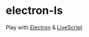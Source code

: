 # electron-ls
Play with [Electron][] &amp; [LiveScript][]

[Electron]: https://electronjs.org/
[LiveScript]: http://livescript.net/
